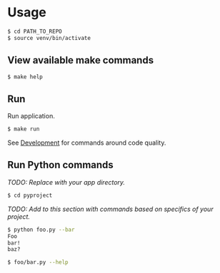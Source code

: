 # Usage


```sh
$ cd PATH_TO_REPO
$ source venv/bin/activate
```


## View available make commands

```sh
$ make help
```


## Run

Run application.

```sh
$ make run
```

See [Development](development.md) for commands around code quality.


## Run Python commands

_TODO: Replace with your app directory._

```sh
$ cd pyproject
```

_TODO: Add to this section with commands based on specifics of your project._

```sh
$ python foo.py --bar
Foo
bar!
baz?
```

```sh
$ foo/bar.py --help
```
